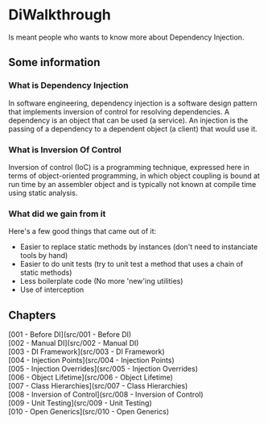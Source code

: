 # DiWalkthrough
Is meant people who wants to know more about Dependency Injection.

## Some information

### What is Dependency Injection
In software engineering, dependency injection is a software design pattern that implements inversion of control for resolving dependencies. A dependency is an object that can be used (a service). An injection is the passing of a dependency to a dependent object (a client) that would use it.

### What is Inversion Of Control
Inversion of control (IoC) is a programming technique, expressed here in terms of object-oriented programming, in which object coupling is bound at run time by an assembler object and is typically not known at compile time using static analysis.

### What did we gain from it
Here's a few good things that came out of it: 
* Easier to replace static methods by instances (don't need to instanciate tools by hand)
* Easier to do unit tests (try to unit test a method that uses a chain of static methods)
* Less boilerplate code (No more 'new'ing utilities)
* Use of interception

## Chapters

[001 - Before DI](src/001 - Before DI)  
[002 - Manual DI](src/002 - Manual DI)  
[003 - DI Framework](src/003 - DI Framework)  
[004 - Injection Points](src/004 - Injection Points)  
[005 - Injection Overrides](src/005 - Injection Overrides)  
[006 - Object Lifetime](src/006 - Object Lifetime)  
[007 - Class Hierarchies](src/007 - Class Hierarchies)  
[008 - Inversion of Control](src/008 - Inversion of Control)  
[009 - Unit Testing](src/009 - Unit Testing)  
[010 - Open Generics](src/010 - Open Generics)  

